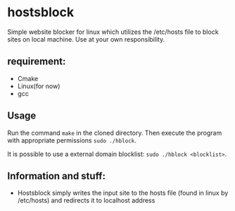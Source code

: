 # hostsblock
Simple website blocker for linux which utilizes the /etc/hosts file to block sites on local machine.
Use at your own responsibility.
## requirement:
* Cmake
* Linux(for now)
* gcc

## Usage
Run the command ```make``` in the cloned directory.
Then execute the program with appropriate permissions ```sudo ./hblock```.

It is possible to use a external domain blocklist: ```sudo ./hblock <blocklist>```.  

## Information and stuff:

- Hostsblock simply writes the input site to the hosts file (found in linux by /etc/hosts) and redirects it to localhost address

